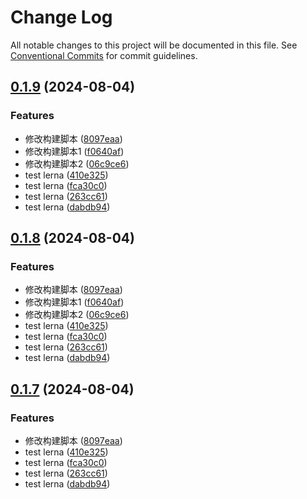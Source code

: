 # Change Log

All notable changes to this project will be documented in this file.
See [Conventional Commits](https://conventionalcommits.org) for commit guidelines.

## [0.1.9](https://github.com/warmhug/_archive/compare/@huajs/demo@0.1.8...@huajs/demo@0.1.9) (2024-08-04)


### Features

* 修改构建脚本 ([8097eaa](https://github.com/warmhug/_archive/commit/8097eaaf2114385a65c6ffb0cf2c5632b79a1e77))
* 修改构建脚本1 ([f0640af](https://github.com/warmhug/_archive/commit/f0640af50acd48fb63106de45f65934e92502b69))
* 修改构建脚本2 ([06c9ce6](https://github.com/warmhug/_archive/commit/06c9ce63e1af7598087a4578a2b96f3f56a81ce6))
* test lerna ([410e325](https://github.com/warmhug/_archive/commit/410e3257db2530075076300f1f3ae0ac53ffcab9))
* test lerna ([fca30c0](https://github.com/warmhug/_archive/commit/fca30c0ed6a575187cb704d6d036c4f671bf2428))
* test lerna ([263cc61](https://github.com/warmhug/_archive/commit/263cc611e989a8107e8402833bd603adefe90e27))
* test lerna ([dabdb94](https://github.com/warmhug/_archive/commit/dabdb943a7cb0f5034f5c008ffd0389f25400cbc))





## [0.1.8](https://github.com/warmhug/_archive/compare/@huajs/demo@0.1.8...@huajs/demo@0.1.8) (2024-08-04)


### Features

* 修改构建脚本 ([8097eaa](https://github.com/warmhug/_archive/commit/8097eaaf2114385a65c6ffb0cf2c5632b79a1e77))
* 修改构建脚本1 ([f0640af](https://github.com/warmhug/_archive/commit/f0640af50acd48fb63106de45f65934e92502b69))
* 修改构建脚本2 ([06c9ce6](https://github.com/warmhug/_archive/commit/06c9ce63e1af7598087a4578a2b96f3f56a81ce6))
* test lerna ([410e325](https://github.com/warmhug/_archive/commit/410e3257db2530075076300f1f3ae0ac53ffcab9))
* test lerna ([fca30c0](https://github.com/warmhug/_archive/commit/fca30c0ed6a575187cb704d6d036c4f671bf2428))
* test lerna ([263cc61](https://github.com/warmhug/_archive/commit/263cc611e989a8107e8402833bd603adefe90e27))
* test lerna ([dabdb94](https://github.com/warmhug/_archive/commit/dabdb943a7cb0f5034f5c008ffd0389f25400cbc))





## [0.1.7](https://github.com/warmhug/_archive/compare/@huajs/demo@0.1.8...@huajs/demo@0.1.7) (2024-08-04)


### Features

* 修改构建脚本 ([8097eaa](https://github.com/warmhug/_archive/commit/8097eaaf2114385a65c6ffb0cf2c5632b79a1e77))
* test lerna ([410e325](https://github.com/warmhug/_archive/commit/410e3257db2530075076300f1f3ae0ac53ffcab9))
* test lerna ([fca30c0](https://github.com/warmhug/_archive/commit/fca30c0ed6a575187cb704d6d036c4f671bf2428))
* test lerna ([263cc61](https://github.com/warmhug/_archive/commit/263cc611e989a8107e8402833bd603adefe90e27))
* test lerna ([dabdb94](https://github.com/warmhug/_archive/commit/dabdb943a7cb0f5034f5c008ffd0389f25400cbc))
